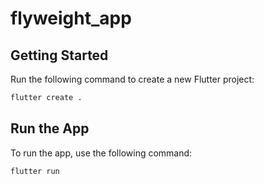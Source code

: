 # flyweight_app

## Getting Started

Run the following command to create a new Flutter project:

```bash
flutter create .
```

## Run the App

To run the app, use the following command:

```bash
flutter run
```
